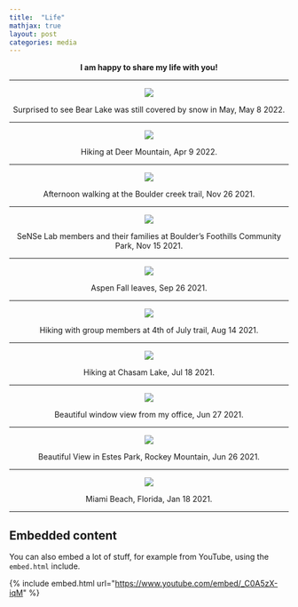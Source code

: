```yaml
---
title:  "Life"
mathjax: true
layout: post
categories: media
---
```


<p align="center"><strong>I am happy to share my life with you!</strong></p>

---

<p align = "center">
<img src = "/images/bear-lake.jpg">
</p>
<p align = "center">
  Surprised to see Bear Lake was still covered by snow in May, May 8 2022.
</p>

---

<p align = "center">
<img src = "/images/Deer-Mountain.jpg">
</p>
<p align = "center">
  Hiking at Deer Mountain, Apr 9 2022.
</p>

---

<p align = "center">
<img src = "/images/Boulder-creek-view.jpg">
</p>
<p align = "center">
  Afternoon walking at the Boulder creek trail, Nov 26 2021.
</p>

---

<p align = "center">
<img src = "/images/Lab-Photo.JPG">
</p>
<p align = "center">
  SeNSe Lab members and their families at Boulder’s Foothills Community Park, Nov 15 2021.
</p>

---

<p align = "center">
<img src = "/images/fall-leaves.jpg">
</p>
<p align = "center">
 Aspen Fall leaves, Sep 26 2021.
</p>

---

<p align = "center">
<img src = "/images/4th-of-July-trail.jpg">
</p>
<p align = "center">
  Hiking with group members at 4th of July trail, Aug 14 2021.
</p>

---

<p align = "center">
<img src = "/images/chasam-lake.JPG">
</p>
<p align = "center">
  Hiking at Chasam Lake, Jul 18 2021.
</p>

---

<p align = "center">
<img src = "/images/window-view.jpg">
</p>
<p align = "center">
  Beautiful window view from my office, Jun 27 2021.
</p>

---

<p align = "center">
<img src = "/images/Rockey-Mountain.JPG">
</p>
<p align = "center">
  Beautiful View in Estes Park, Rockey Mountain, Jun 26 2021.
</p>

---

<p align = "center">
  <img src = "/images/Miami-beach.jpg">
</p>
<p align = "center">
  Miami Beach, Florida, Jan 18 2021.
</p>


---


## Embedded content

You can also embed a lot of stuff, for example from YouTube, using the `embed.html` include.

{% include embed.html url="https://www.youtube.com/embed/_C0A5zX-iqM" %}


